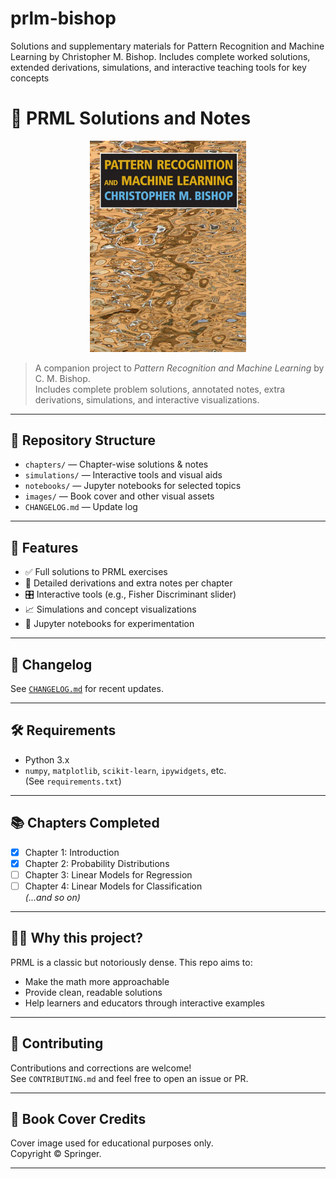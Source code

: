 # prlm-bishop
Solutions and supplementary materials for Pattern Recognition and Machine Learning by Christopher M. Bishop. Includes complete worked solutions, extended derivations, simulations, and interactive teaching tools for key concepts

# 📘 PRML Solutions and Notes

<div align="center">
  <img src="images/prml.jpg" alt="PRML Cover" width="250"/>
</div>

> A companion project to *Pattern Recognition and Machine Learning* by C. M. Bishop.  
> Includes complete problem solutions, annotated notes, extra derivations, simulations, and interactive visualizations.

---

## 📂 Repository Structure

- `chapters/` — Chapter-wise solutions & notes
- `simulations/` — Interactive tools and visual aids
- `notebooks/` — Jupyter notebooks for selected topics
- `images/` — Book cover and other visual assets
- `CHANGELOG.md` — Update log

---

## 🧠 Features

- ✅ Full solutions to PRML exercises
- 🧾 Detailed derivations and extra notes per chapter
- 🎛️ Interactive tools (e.g., Fisher Discriminant slider)
- 📈 Simulations and concept visualizations
- 🧪 Jupyter notebooks for experimentation

---

## 🔄 Changelog

See [`CHANGELOG.md`](CHANGELOG.md) for recent updates.

---

## 🛠️ Requirements

- Python 3.x  
- `numpy`, `matplotlib`, `scikit-learn`, `ipywidgets`, etc.  
(See `requirements.txt`)

---

## 📚 Chapters Completed

- [x] Chapter 1: Introduction  
- [x] Chapter 2: Probability Distributions  
- [ ] Chapter 3: Linear Models for Regression  
- [ ] Chapter 4: Linear Models for Classification  
*(...and so on)*

---

## 🧑‍🏫 Why this project?

PRML is a classic but notoriously dense. This repo aims to:
- Make the math more approachable
- Provide clean, readable solutions
- Help learners and educators through interactive examples

---

## 🤝 Contributing

Contributions and corrections are welcome!  
See `CONTRIBUTING.md` and feel free to open an issue or PR.

---

## 📸 Book Cover Credits

Cover image used for educational purposes only.  
Copyright © Springer.

---
